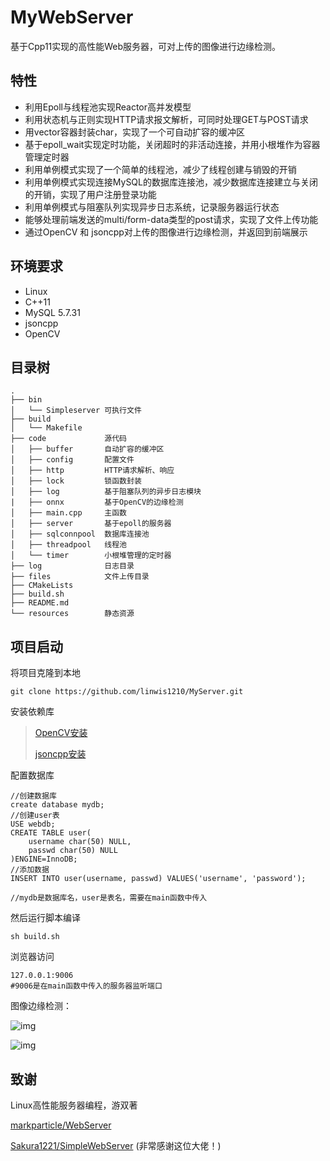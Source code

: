 # MyWebServer
基于Cpp11实现的高性能Web服务器，可对上传的图像进行边缘检测。
## 特性
- 利用Epoll与线程池实现Reactor高并发模型
- 利用状态机与正则实现HTTP请求报文解析，可同时处理GET与POST请求
- 用vector容器封装char，实现了一个可自动扩容的缓冲区
- 基于epoll_wait实现定时功能，关闭超时的非活动连接，并用小根堆作为容器管理定时器
- 利用单例模式实现了一个简单的线程池，减少了线程创建与销毁的开销
- 利用单例模式实现连接MySQL的数据库连接池，减少数据库连接建立与关闭的开销，实现了用户注册登录功能
- 利用单例模式与阻塞队列实现异步日志系统，记录服务器运行状态
- 能够处理前端发送的multi/form-data类型的post请求，实现了文件上传功能
- 通过OpenCV 和 jsoncpp对上传的图像进行边缘检测，并返回到前端展示
## 环境要求
- Linux
- C++11
- MySQL 5.7.31
- jsoncpp 
- OpenCV
## 目录树
```
.
├── bin
│   └── Simpleserver 可执行文件
├── build
│   └── Makefile
├── code             源代码
│   ├── buffer       自动扩容的缓冲区
│   ├── config       配置文件
│   ├── http         HTTP请求解析、响应
│   ├── lock         锁函数封装
│   ├── log          基于阻塞队列的异步日志模块
| 	├── onnx		 基于OpenCV的边缘检测 
│   ├── main.cpp     主函数
│   ├── server       基于epoll的服务器
│   ├── sqlconnpool  数据库连接池
│   ├── threadpool   线程池
│   └── timer        小根堆管理的定时器
├── log              日志目录
├── files            文件上传目录
├── CMakeLists
├── build.sh
├── README.md
└── resources        静态资源
```
## 项目启动
将项目克隆到本地
```
git clone https://github.com/linwis1210/MyServer.git
```
安装依赖库

> [OpenCV安装](https://blog.csdn.net/weixin_52402390/article/details/122341561)
>
> [jsoncpp安装](https://blog.csdn.net/qq_44299067/article/details/121929266)

配置数据库

```
//创建数据库
create database mydb;
//创建user表
USE webdb;
CREATE TABLE user(
    username char(50) NULL,
    passwd char(50) NULL
)ENGINE=InnoDB;
//添加数据
INSERT INTO user(username, passwd) VALUES('username', 'password');

//mydb是数据库名，user是表名，需要在main函数中传入
```
然后运行脚本编译
```
sh build.sh
```
浏览器访问
```
127.0.0.1:9006
#9006是在main函数中传入的服务器监听端口
```
图像边缘检测：

![img](https://img-blog.csdnimg.cn/5c8c64e097cf4c6f824448db337dec1e.png)

![img](https://img-blog.csdnimg.cn/eecab2bcfbc34a4487007dc5e46bc808.png)

## 致谢
Linux高性能服务器编程，游双著

[markparticle/WebServer](https://github.com/markparticle/WebServer)

[Sakura1221/SimpleWebServer](https://github.com/Sakura1221/SimpleWebServer)  (非常感谢这位大佬！)
